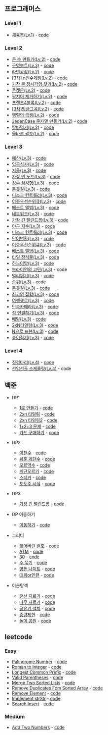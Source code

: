 ## 프로그래머스
### Level 1
- [체육복(Lv.1)](https://programmers.co.kr/learn/courses/30/lessons/42862) - [code](https://github.com/hyozkim/algorithm/blob/master/src/programmers/level1/GymClothes.java)

### Level 2
- [큰 수 만들기(Lv.2)](https://programmers.co.kr/learn/courses/30/lessons/42883) - [code](https://github.com/hyozkim/algorithm/blob/master/src/programmers/level2/MakeGreater.java)
- [구명보트(Lv.2)](https://programmers.co.kr/learn/courses/30/lessons/42885) - [code](https://github.com/hyozkim/algorithm/blob/master/src/programmers/level2/LifeBoat.java)
- [라면공장(Lv.2)](https://programmers.co.kr/learn/courses/30/lessons/42629) - [code](https://github.com/hyozkim/algorithm/blob/master/src/programmers/level2/NoodleFactory.java)
- [[3차] n진수게임(Lv.2)](https://programmers.co.kr/learn/courses/30/lessons/17687) - [code](https://github.com/hyozkim/algorithm/blob/master/src/programmers/level2/NminusGame.java)
- [가장 큰 정사각형 찾기(Lv.2)](https://programmers.co.kr/learn/courses/30/lessons/12905) - [code](https://github.com/hyozkim/algorithm/blob/master/src/programmers/level2/LargeSquare.java)
- [폰켓몬(Lv.2)](https://programmers.co.kr/learn/courses/30/lessons/1845) - [code](https://github.com/hyozkim/algorithm/blob/master/src/programmers/level2/PhoneKetMon.java)
- [짝지어 제거하기(Lv.2)](https://programmers.co.kr/learn/courses/30/lessons/12973) - [code](https://github.com/hyozkim/algorithm/blob/master/src/programmers/level2/RemovePairString.java)
- [프렌즈4블록(Lv.2)](https://programmers.co.kr/learn/courses/30/lessons/17679) - [code](https://github.com/hyozkim/algorithm/blob/master/src/programmers/level2/Friends4Block.java)
- [[3차]방금그곡(Lv.2)](https://programmers.co.kr/learn/courses/30/lessons/17683) - [code](https://github.com/hyozkim/algorithm/blob/master/src/programmers/level2/ThatSong.java)
- [행렬의 곱셈(Lv.2)](https://programmers.co.kr/learn/courses/30/lessons/12949) - [code](https://github.com/hyozkim/algorithm/blob/master/src/programmers/level2/MatrixMultiplication.java)
- [JadenCase 문자열 만들기(Lv.2)](https://programmers.co.kr/learn/courses/30/lessons/12951) - [code](https://github.com/hyozkim/algorithm/blob/master/src/programmers/level2/JadenCase.java)
- [땅따먹기(Lv.2)](https://programmers.co.kr/learn/courses/30/lessons/12913) - [code](https://github.com/hyozkim/algorithm/blob/master/src/programmers/level2/TakeTerritory.java)
- [올바른 괄호(Lv.2)](https://programmers.co.kr/learn/courses/30/lessons/12909) - [code](https://github.com/hyozkim/algorithm/blob/master/src/programmers/level2/CorrectBracket.java)

### Level 3
- [예산(Lv.3)](https://programmers.co.kr/learn/courses/30/lessons/43237) - [code](https://github.com/hyozkim/algorithm/blob/master/src/programmers/level3/Budget.java)
- [입국심사(Lv.3)](https://programmers.co.kr/learn/courses/30/lessons/43238) - [code](https://github.com/hyozkim/algorithm/blob/master/src/programmers/level3/Immigration.java)
- [저울(Lv.3)](https://programmers.co.kr/learn/courses/30/lessons/42886) - [code](https://github.com/hyozkim/algorithm/blob/master/src/programmers/level3/Scale.java)
- [가장 먼 노드(Lv.3)](https://programmers.co.kr/learn/courses/30/lessons/49189) - [code](https://github.com/hyozkim/algorithm/blob/master/src/programmers/level3/FarthestNode.java)
- [정수 삼각형(Lv.3)](https://programmers.co.kr/learn/courses/30/lessons/43105) - [code](https://github.com/hyozkim/algorithm/blob/master/src/programmers/level3/IntegerTriangle.java)
- [등굣길(Lv.3)](https://programmers.co.kr/learn/courses/30/lessons/42898) - [code](https://github.com/hyozkim/algorithm/blob/master/src/programmers/level3/WayToSchool.java)
- [디스크 컨트롤러(Lv.3)](https://programmers.co.kr/learn/courses/30/lessons/42627) - [code](https://github.com/hyozkim/algorithm/blob/master/src/programmers/level3/DiskController.java)
- [이중우선순위큐(Lv.3)](https://programmers.co.kr/learn/courses/30/lessons/42628) - [code](https://github.com/hyozkim/algorithm/blob/master/src/programmers/level3/PriorityQueue2.java)
- [베스트 앨범(Lv.3)](https://programmers.co.kr/learn/courses/30/lessons/42579) - [code](https://github.com/hyozkim/algorithm/blob/master/src/programmers/level3/BestAlbum.java)
- [네트워크(Lv.3)](https://programmers.co.kr/learn/courses/30/lessons/43162) - [code](https://github.com/hyozkim/algorithm/blob/master/src/programmers/level3/Network.java)
- [가장 긴 팰린드롬(Lv.3)](https://programmers.co.kr/learn/courses/30/lessons/12904) - [code](https://github.com/hyozkim/algorithm/blob/master/src/programmers/level3/Palindrome.java)
- [야근 지수(Lv.3)](https://programmers.co.kr/learn/courses/30/lessons/12927) - [code](https://github.com/hyozkim/algorithm/blob/master/src/programmers/level3/OvertimeWork.java)
- [디스크 컨트롤러(Lv.3)](https://programmers.co.kr/learn/courses/30/lessons/42627) - [code](https://github.com/hyozkim/algorithm/blob/master/src/programmers/level3/DiskController.java)
- [단어변환(Lv.3)](https://programmers.co.kr/learn/courses/30/lessons/43163) - [code](https://github.com/hyozkim/algorithm/blob/master/src/programmers/level3/WordConvertion.java)
- [이중우선순위큐(Lv.3)](https://programmers.co.kr/learn/courses/30/lessons/42628) - [code](https://github.com/hyozkim/algorithm/blob/master/src/programmers/level3/PriorityQueue2.java)
- [베스트 앨범(Lv.3)](https://programmers.co.kr/learn/courses/30/lessons/42579) - [code](https://github.com/hyozkim/algorithm/blob/master/src/programmers/level3/BestAlbum.java)
- [타일 장식물(Lv.3)](https://programmers.co.kr/learn/courses/30/lessons/43104) - [code](https://github.com/hyozkim/algorithm/blob/master/src/programmers/level3/TileDecoration.java)
- [하노이탑(Lv.3)](https://programmers.co.kr/learn/courses/30/lessons/12946) - [code](https://github.com/hyozkim/algorithm/blob/master/src/programmers/level3/HanoiTop.java)
- [브라이언의 고민(Lv.3)](https://programmers.co.kr/learn/courses/30/lessons/1830) - code
- [멀리뛰기(Lv.3)](https://programmers.co.kr/learn/courses/30/lessons/12914) - [code](https://github.com/hyozkim/algorithm/blob/master/src/programmers/level3/LongJump.java)
- [순위(Lv.3)](https://programmers.co.kr/learn/courses/30/lessons/49191) - code
- [등굣길(Lv.3)](https://programmers.co.kr/learn/courses/30/lessons/42898) - [code](https://github.com/hyozkim/algorithm/blob/master/src/programmers/level3/WayToSchool.java)
- [최고의 집합(Lv.3)](https://programmers.co.kr/learn/courses/30/lessons/12938) - [code](https://github.com/hyozkim/algorithm/blob/master/src/programmers/level3/BestSet.java)
- [여행경로(Lv.3)](https://programmers.co.kr/learn/courses/30/lessons/43164) - [code](https://github.com/hyozkim/algorithm/blob/master/src/programmers/level3/TravelRoute.java)
- [단속카메라(Lv.3)](https://programmers.co.kr/learn/courses/30/lessons/42884) - [code](https://github.com/hyozkim/algorithm/blob/master/src/programmers/level3/SpeedingCamera.java)
- [섬 연결하기(Lv.3)](https://programmers.co.kr/learn/courses/30/lessons/42861) - [code](https://github.com/hyozkim/algorithm/blob/master/src/programmers/level3/IslandConnect.java)
- [배달(Lv.3)](https://programmers.co.kr/learn/courses/30/lessons/12978) - [code](https://github.com/hyozkim/algorithm/blob/master/src/programmers/level3/Delivery.java)
- [2xN타일링(Lv.3)](https://programmers.co.kr/learn/courses/30/lessons/12900) - [code](https://github.com/hyozkim/algorithm/blob/master/src/programmers/level3/eXnTiling.java)
- [N으로 표현(Lv.3)](https://programmers.co.kr/learn/courses/30/lessons/42895) - [code](https://github.com/hyozkim/algorithm/blob/master/src/programmers/level3/representN.java)
- [종이접기(Lv.3)](https://programmers.co.kr/learn/courses/30/lessons/62049) - [code](https://github.com/hyozkim/algorithm/blob/master/src/programmers/level3/FoldingPaper.java)

### Level 4
- [징검다리(Lv.4)](https://programmers.co.kr/learn/courses/30/lessons/43236) - [code](https://github.com/hyozkim/algorithm/blob/master/src/programmers/level4/SteppingStone.java)
- [선입선출 스케줄링(Lv.4)](https://programmers.co.kr/learn/courses/30/lessons/12920) - code

   
백준
---
- DP1
    - [1로 만들기](https://www.acmicpc.net/problem/1463) - [code](https://github.com/hyozkim/algorithm/blob/master/src/backjoon/dp/Q1463.java)
    - [2xn 타일링](https://www.acmicpc.net/problem/11726) - [code](https://github.com/hyozkim/algorithm/blob/master/src/backjoon/dp/Q11726.java)
    - [2xn 타일링2](https://www.acmicpc.net/problem/11727) - [code](https://github.com/hyozkim/algorithm/blob/master/src/backjoon/dp/Q11727.java)
    - [1+2+3 문제](https://www.acmicpc.net/problem/9095) - [code](https://github.com/hyozkim/algorithm/blob/master/src/backjoon/dp/Q9095.java)
    - [카드 구매하기](https://www.acmicpc.net/problem/11052) - [code](https://github.com/hyozkim/algorithm/blob/master/src/backjoon/dp/Q11052.java)
    
- DP2
    - [이친수](https://www.acmicpc.net/problem/2193) - [code](https://github.com/hyozkim/algorithm/blob/master/src/backjoon/dp/Q2193.java)
    - [쉬운 계단수](https://www.acmicpc.net/problem/10844) - [code](https://github.com/hyozkim/algorithm/blob/master/src/backjoon/dp/Q10844.java)
    - [오르막수](https://www.acmicpc.net/problem/11057) - [code](https://github.com/hyozkim/algorithm/blob/master/src/backjoon/dp/Q11057.java)
    - [계단오르기](https://www.acmicpc.net/problem/2579) - [code](https://github.com/hyozkim/algorithm/blob/master/src/backjoon/dp/Q2579.java)
    - [스티커](https://www.acmicpc.net/problem/9465) - [code](https://github.com/hyozkim/algorithm/blob/master/src/backjoon/dp/Q9465.java)
    - [포도주 시식](https://www.acmicpc.net/problem/2156) - [code](https://github.com/hyozkim/algorithm/blob/master/src/backjoon/dp/Q2156.java)
    
- DP3
    - [가장 긴 팰린드롬](https://www.acmicpc.net/problem/13275) - [code](https://github.com/hyozkim/algorithm/blob/master/src/backjoon/dp/Q13275.java)

- DP 이동하기
    - [이동하기](https://www.acmicpc.net/problem/11048) - [code](https://github.com/hyozkim/algorithm/blob/master/src/backjoon/dp/Q11048.java)
    
- 그리디
    - [잃어버린 괄호](https://www.acmicpc.net/problem/1541) - [code](https://github.com/hyozkim/algorithm/blob/master/src/backjoon/greedy/Q1541.java)
    - [ATM](https://www.acmicpc.net/problem/11399) - [code](https://github.com/hyozkim/algorithm/blob/master/src/backjoon/greedy/Q11399.java)
    - [30](https://www.acmicpc.net/problem/10610) - [code](https://github.com/hyozkim/algorithm/blob/master/src/backjoon/greedy/Q10610.java)
    - [수 묶기](https://www.acmicpc.net/problem/1744) - [code](https://github.com/hyozkim/algorithm/blob/master/src/backjoon/greedy/Q1744.java)
    - [병든 나이트](https://www.acmicpc.net/problem/1783) - [code](https://github.com/hyozkim/algorithm/blob/master/src/backjoon/greedy/Q1783.java)
    - [대회or인턴](https://www.acmicpc.net/problem/2875) - [code](https://github.com/hyozkim/algorithm/blob/master/src/backjoon/greedy/Q2875.java)
    
- 이분탐색
    - [랜선 자르기](https://www.acmicpc.net/problem/1654) - [code](https://github.com/hyozkim/algorithm/blob/master/src/backjoon/binarysearch/Q1654.java)
    - [나무 자르기](https://www.acmicpc.net/problem/2805) - [code](https://github.com/hyozkim/algorithm/blob/master/src/backjoon/binarysearch/Q2805.java)
    - [공유기 설치](https://www.acmicpc.net/problem/2110) - [code](https://github.com/hyozkim/algorithm/blob/master/src/backjoon/binarysearch/Q2110.java)
    - [중량제한](https://www.acmicpc.net/problem/1939) - [code](https://github.com/hyozkim/algorithm/blob/master/src/backjoon/binarysearch/Q1939.java)
    - [놀이 공원](https://www.acmicpc.net/problem/1561) - [code](https://github.com/hyozkim/algorithm/blob/master/src/backjoon/binarysearch/Q1561.java)
       
## leetcode
### Easy
- [Palindrome Number](https://leetcode.com/problems/palindrome-number/) - [code](https://github.com/hyozkim/algorithm/blob/master/src/leetcode/easy/leet_9.java)
- [Roman to Integer](https://leetcode.com/problems/roman-to-integer/) - [code](https://github.com/hyozkim/algorithm/blob/master/src/leetcode/easy/leet_13.java)
- [Longest Common Prefix](https://leetcode.com/problems/longest-common-prefix/) - [code](https://github.com/hyozkim/algorithm/blob/master/src/leetcode/easy/leet_14.java)
- [Valid Parentheses](https://leetcode.com/problems/valid-parentheses/) - [code](https://github.com/hyozkim/algorithm/blob/master/src/leetcode/easy/leet_20.java)
- [Merge Two Sorted Lists](https://leetcode.com/problems/merge-two-sorted-lists/) - [code](https://github.com/hyozkim/algorithm/blob/master/src/leetcode/easy/leet_21.java)
- [Remove Duplicates Fom Sorted Array](https://leetcode.com/problems/remove-duplicates-from-sorted-array/) - [code](https://github.com/hyozkim/algorithm/blob/master/src/leetcode/easy/leet_26.java)
- [Remove Element](https://leetcode.com/problems/remove-element/) - [code](https://github.com/hyozkim/algorithm/blob/master/src/leetcode/easy/leet_27.java)
- [Implement strStr](https://leetcode.com/problems/implement-strstr/) - [code](https://github.com/hyozkim/algorithm/blob/master/src/leetcode/easy/leet_28.java)
- [Search Insert](https://leetcode.com/problems/search-insert-position/) - [code](https://github.com/hyozkim/algorithm/blob/master/src/leetcode/easy/leet_35.java)
    
### Medium
- [Add Two Numbers](https://leetcode.com/problems/add-two-numbers/) - [code](https://github.com/hyozkim/algorithm/blob/master/src/leetcode/medium/leet_2.java)
